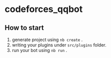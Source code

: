 # codeforces_qqbot

## How to start

1. generate project using `nb create` .
2. writing your plugins under `src/plugins` folder.
3. run your bot using `nb run` .
